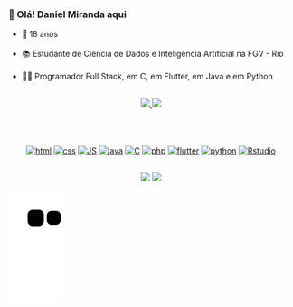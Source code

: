 ### 👋 Olá! Daniel Miranda aqui

- 🎂  18 anos <br> <br>
- 📚  Estudante de Ciência de Dados e Inteligência Artificial na FGV - Rio <br> <br>
- 👨‍💻  Programador Full Stack, em C, em Flutter, em Java e em Python <br> <br>

<div align="center">
  <a href="https://github.com/ddanieldma">
  <img height="190em" src="https://github-readme-stats.vercel.app/api?username=ddanieldma&show_icons=true&theme=radical&include_all_commits=true"/>
  <!--&count_private=true-->
  <img height="190em"  src="https://github-readme-stats.vercel.app/api/top-langs?username=ddanieldma&layout=compact&theme=radical&langs_count=6&hide=shaderlab,hlsl,scss,html,css,c,objective-c"/>
</div>

<br>

<!--
[![ddanieldma's GitHub stats](https://github-readme-stats.vercel.app/api?username=Dannillouou)](https://github.com/Dannillouou/github-readme-stats)
[![Top Langs](https://github-readme-stats.vercel.app/api/top-langs/?username=Dannillouou)](https://github.com/Dannillouou/github-readme-stats)
-->

##

<!-- Linguagens e tecnologias-->
<div align="center">
  <div style="display: inline_block"><br>
    <img alt= "html" align= "center" height= "40" width= "50" src="https://cdn.jsdelivr.net/gh/devicons/devicon/icons/html5/html5-plain.svg"/>
    <img alt= "css"  align= "center" height= "40" width= "50" src="https://cdn.jsdelivr.net/gh/devicons/devicon/icons/css3/css3-plain.svg"/>
    <img alt= "JS" align= "center" height= "40" width= "50" src="https://cdn.jsdelivr.net/gh/devicons/devicon/icons/javascript/javascript-original.svg"/>
    <!-- <img alt= "CS" align= "center" height= "40" width= "50" src="https://cdn.jsdelivr.net/gh/devicons/devicon/icons/csharp/csharp-line.svg"/> -->
    <img alt= "java" align= "center" height= "40" width= "50" src="https://cdn.jsdelivr.net/gh/devicons/devicon/icons/java/java-original.svg" />
    <img alt= "C" align= "center" height= "40" width= "50" src="https://cdn.jsdelivr.net/gh/devicons/devicon/icons/c/c-line.svg" />
    <img alt= "php" align= "center" height= "40" width= "50" src="https://cdn.jsdelivr.net/gh/devicons/devicon/icons/php/php-plain.svg"/>
    <img alt= "flutter" align= "center" height= "40" width= "50" src="https://cdn.jsdelivr.net/gh/devicons/devicon/icons/flutter/flutter-original.svg"/>
    <img alt= "python" align= "center" height= "40" width= "50" src="https://cdn.jsdelivr.net/gh/devicons/devicon/icons/python/python-original.svg"/>
    <img alt= "Rstudio" align= "center" height= "40" width= "50" src="https://cdn.jsdelivr.net/gh/devicons/devicon/icons/rstudio/rstudio-original.svg" />     
  </div>
</div>
  
##  

<!-- Conexões -->
  <div align="center">
    <div>
      <a href= "mailto:danielalmemiranda@gmail.com" target= "_blank"><img src= "https://img.shields.io/badge/Gmail-D14836?style=for-the-badge&logo=gmail&logoColor=white"></a>
      <a href= "https://www.linkedin.com/in/daniel-de-miranda-almeida/" target= "_blank"><img src= "https://img.shields.io/badge/LinkedIn-0077B5?style=for-the-badge&logo=linkedin&logoColor=white"></a>
    </div>
  </div>

<!-- Cobrinha -->
![Snake animation](https://github.com/ddanieldma/ddanieldma/blob/output/github-contribution-grid-snake.svg)
